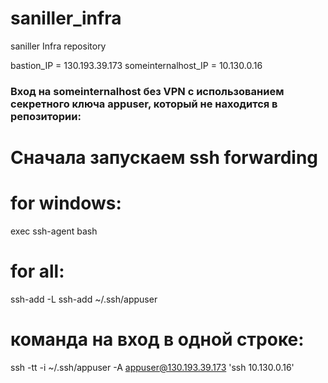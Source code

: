 # saniller_infra
saniller Infra repository

bastion_IP = 130.193.39.173
someinternalhost_IP = 10.130.0.16

### Вход на someinternalhost без VPN c использованием секретного ключа appuser, который не находится в репозитории: ###
# Сначала запускаем ssh forwarding
# for windows:
exec ssh-agent bash
# for all:
ssh-add -L
ssh-add ~/.ssh/appuser

# команда на вход в одной строке:
ssh -tt -i ~/.ssh/appuser -A appuser@130.193.39.173 'ssh 10.130.0.16'
